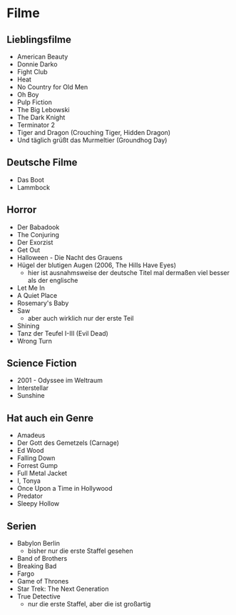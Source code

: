 # Filme
## Lieblingsfilme
- American Beauty
- Donnie Darko
- Fight Club
- Heat
- No Country for Old Men
- Oh Boy
- Pulp Fiction
- The Big Lebowski
- The Dark Knight
- Terminator 2
- Tiger and Dragon (Crouching Tiger, Hidden Dragon)
- Und täglich grüßt das Murmeltier (Groundhog Day)

## Deutsche Filme
- Das Boot
- Lammbock

## Horror
- Der Babadook
- The Conjuring
- Der Exorzist
- Get Out
- Halloween - Die Nacht des Grauens
- Hügel der blutigen Augen (2006, The Hills Have Eyes)
  - hier ist ausnahmsweise der deutsche Titel mal dermaßen viel besser als der
    englische
- Let Me In
- A Quiet Place
- Rosemary's Baby
- Saw
  - aber auch wirklich nur der erste Teil
- Shining
- Tanz der Teufel I-III (Evil Dead)
- Wrong Turn

## Science Fiction
- 2001 - Odyssee im Weltraum
- Interstellar
- Sunshine

## Hat auch ein Genre
- Amadeus
- Der Gott des Gemetzels (Carnage)
- Ed Wood
- Falling Down
- Forrest Gump
- Full Metal Jacket
- I, Tonya
- Once Upon a Time in Hollywood
- Predator
- Sleepy Hollow

## Serien
- Babylon Berlin
  - bisher nur die erste Staffel gesehen
- Band of Brothers
- Breaking Bad
- Fargo
- Game of Thrones
- Star Trek: The Next Generation
- True Detective
  - nur die erste Staffel, aber die ist großartig
